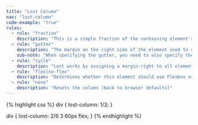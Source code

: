 ```yaml
---
title: "Lost Column"
nav: "lost-column"
code-example: "true"
rules:
  - rule: "fraction"
    description: "This is a simple fraction of the containing element's width."
  - rule: "gutter"
    description: "The margin on the right side of the element used to create a gutter. Typically this is left alone and settings.gutter will be used, but you can override it here if you want certain elements to have a particularly large or small gutter (pass 0 for no gutter at all)."
    sub-note: "When specifying the gutter, you need to also specify the cycle."
  - rule: "cycle"
    description: "Lost works by assigning a margin-right to all elements except the last in the row. It does this by default by using the denominator of the fraction you pick. To override the default use this param., e.g.: .foo { lost-column: 2/4 2; }"
  - rule: "flex|no-flex"
    description: "Determines whether this element should use Flexbox or not."
  - rule: "none"
    description: "Resets the column (back to browser defaults)"
---
```


{% highlight css %}
div {
  lost-column: 1/3;
}

div {
  lost-column: 2/6 3 60px flex;
}
{% endhighlight %}

